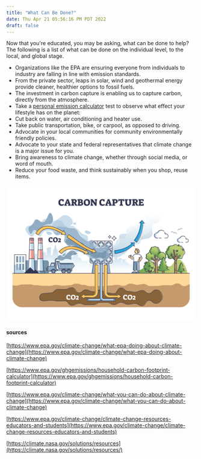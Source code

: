 ```yaml
---
title: "What Can Be Done?"
date: Thu Apr 21 05:56:16 PM PDT 2022
draft: false
---
```

Now that you're educated, you may be asking, what can be
done to help? The following is a list of what can be done on the
individual level, to the local, and global stage.

-   Organizations like the EPA are ensuring everyone from individuals
    to industry are falling in line with emission standards.
-   From the private sector, leaps in solar, wind and geothermal energy
    provide cleaner, healthier options to fossil fuels.
-   The investment in carbon capture is enabling us to capture carbon,
    directly from the atmosphere.
-   Take a
    [personal emission calculator](https://www.epa.gov/ghgemissions/household-carbon-footprint-calculator)
    test to observe what effect
    your lifestyle has on the planet:
-   Cut back on water, air conditioning and heater use.
-   Take public transportation, bike, or carpool, as opposed to
    driving.
-   Advocate in your local communities for community environmentally
    friendly policies.
-   Advocate to your state and federal representatives that climate
    change is a major issue for you.
-   Bring awareness to climate change, whether through social media, or
    word of mouth.
-   Reduce your food waste, and think sustainably when you shop, reuse
    items.

![](/images/image8.png)

#### sources

[https://www.epa.gov/climate-change/what-epa-doing-about-climate-change](https://www.epa.gov/climate-change/what-epa-doing-about-climate-change)

[https://www.epa.gov/ghgemissions/household-carbon-footprint-calculator](https://www.epa.gov/ghgemissions/household-carbon-footprint-calculator)

[https://www.epa.gov/climate-change/what-you-can-do-about-climate-change](https://www.epa.gov/climate-change/what-you-can-do-about-climate-change)

[https://www.epa.gov/climate-change/climate-change-resources-educators-and-students](https://www.epa.gov/climate-change/climate-change-resources-educators-and-students)

[https://climate.nasa.gov/solutions/resources](https://climate.nasa.gov/solutions/resources/)
